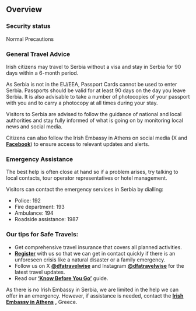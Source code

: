 ## Overview

### **Security status**

Normal Precautions

### **General Travel Advice**

Irish citizens may travel to Serbia without a visa and stay in Serbia for 90 days within a 6-month period.

As Serbia is not in the EU/EEA, Passport Cards cannot be used to enter Serbia. Passports should be valid for at least 90 days on the day you leave Serbia. It is also advisable to take a number of photocopies of your passport with you and to carry a photocopy at all times during your stay.

Visitors to Serbia are advised to follow the guidance of national and local authorities and stay fully informed of what is going on by monitoring local news and social media.

Citizens can also follow the Irish Embassy in Athens on social media (X and [**Facebook**](https://www.facebook.com/EmbassyOfIrelandGreece)) to ensure access to relevant updates and alerts.

### **Emergency Assistance**

The best help is often close at hand so if a problem arises, try talking to local contacts, tour operator representatives or hotel management.

Visitors can contact the emergency services in Serbia by dialling:

* Police: 192
* Fire department: 193
* Ambulance: 194
* Roadside assistance: 1987

### **Our tips for Safe Travels:**

* Get comprehensive travel insurance that covers all planned activities.
* [**Register**](https://www.ireland.ie/en/dfa/overseas-travel/citizens-registration/) with us so that we can get in contact quickly if there is an unforeseen crisis like a natural disaster or a family emergency.
* Follow us on X [**@dfatravelwise**](https://www.twitter.com/DFATravelWise) and Instagram [**@dfatravelwise**](https://www.instagram.com/dfatravelwise/) for the latest travel updates.
* Read our [**‘Know Before You Go’**](https://www.ireland.ie/en/dfa/overseas-travel/know-before-you-go/) guide.

As there is no Irish Embassy in Serbia, we are limited in the help we can offer in an emergency. However, if assistance is needed, contact the [**Irish Embassy in Athens**](https://www.ireland.ie/en/greece/athens/) **,** Greece.
